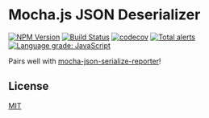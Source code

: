 # Mocha.js JSON Deserializer

[![NPM Version](https://img.shields.io/npm/v/mocha-json-deserializer.svg)](https://www.npmjs.com/package/mocha-json-deserializer)
[![Build Status](https://travis-ci.com/plasticrake/mocha-json-deserializer.svg?branch=master)](https://travis-ci.com/plasticrake/mocha-json-deserializer)
[![codecov](https://codecov.io/gh/plasticrake/mocha-json-deserializer/branch/master/graph/badge.svg)](https://codecov.io/gh/plasticrake/mocha-json-deserializer)
[![Total alerts](https://img.shields.io/lgtm/alerts/g/plasticrake/mocha-json-deserializer.svg?logo=lgtm&logoWidth=18)](https://lgtm.com/projects/g/plasticrake/mocha-json-deserializer/alerts/)
[![Language grade: JavaScript](https://img.shields.io/lgtm/grade/javascript/g/plasticrake/mocha-json-deserializer.svg?logo=lgtm&logoWidth=18)](https://lgtm.com/projects/g/plasticrake/mocha-json-deserializer/context:javascript)

Pairs well with [mocha-json-serialize-reporter](https://github.com/plasticrake/mocha-json-serialize-reporter)!

## License

[MIT](LICENSE)
